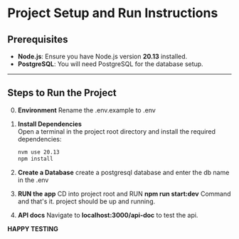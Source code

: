 # Project Setup and Run Instructions

## Prerequisites

- **Node.js**: Ensure you have Node.js version **20.13** installed.
- **PostgreSQL**: You will need PostgreSQL for the database setup.

---

## Steps to Run the Project

0. **Environment**
   Rename the .env.example to .env

1. **Install Dependencies**  
   Open a terminal in the project root directory and install the required dependencies:

   ```bash
   nvm use 20.13
   npm install

   ```

2. **Create a Database**
   create a postgresql database and enter the db name in the .env

3. **RUN the app**
   CD into project root and RUN **npm run start:dev** Command and that's it. project should be up and running.

4. **API docs**
   Navigate to **localhost:3000/api-doc** to test the api.

**HAPPY TESTING**
